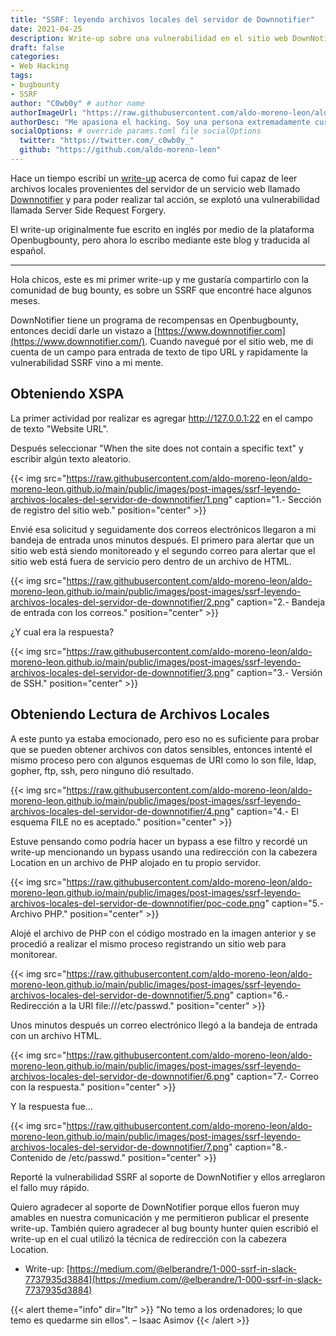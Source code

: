 ```yaml
---
title: "SSRF: leyendo archivos locales del servidor de Downnotifier"
date: 2021-04-25
description: Write-up sobre una vulnerabilidad en el sitio web DownNotifier
draft: false
categories:
- Web Hacking
tags:
- bugbounty
- SSRF
author: "C0wb0y" # author name
authorImageUrl: "https://raw.githubusercontent.com/aldo-moreno-leon/aldo-moreno-leon.github.io/main/public/images/post-images/desert-bunker/justice.jpg" # your image url. We use `authorImageUrl` first. If not set, we use `authorImage`.
authorDesc: "Me apasiona el hacking. Soy una persona extremadamente curiosa. Leer libros, ver películas y series son solo algunos de tantos hobbies que tengo." # author description
socialOptions: # override params.toml file socialOptions
  twitter: "https://twitter.com/_c0wb0y_"
  github: "https://github.com/aldo-moreno-leon"
---
```


Hace un tiempo escribí un [write-up](https://www.openbugbounty.org/blog/leonmugen/ssrf-reading-local-files-from-downnotifier-server/) acerca de como fui capaz de leer archivos locales provenientes del servidor de un servicio web llamado [Downnotifier](https://www.downnotifier.com/) y para poder realizar tal acción, se explotó una vulnerabilidad llamada Server Side Request Forgery.

El write-up originalmente fue escrito en inglés por medio de la plataforma Openbugbounty, pero ahora lo escribo mediante este blog y traducida al español.
<!--more-->
---

Hola chicos, este es mi primer write-up y me gustaría compartirlo con la comunidad de bug bounty, es sobre un SSRF que encontré hace algunos meses.

DownNotifier tiene un programa de recompensas en Openbugbounty, entonces decidí darle un vistazo a [https://www.downnotifier.com](https://www.downnotifier.com/). Cuando navegué por el sitio web, me di cuenta de un campo para entrada de texto de tipo URL y rapidamente la vulnerabilidad SSRF vino a mi mente.

## Obteniendo XSPA

La primer actividad por realizar es agregar http://127.0.0.1:22 en el campo de texto "Website URL".

Después seleccionar "When the site does not contain a specific text" y escribir algún texto aleatorio.

{{< img src="https://raw.githubusercontent.com/aldo-moreno-leon/aldo-moreno-leon.github.io/main/public/images/post-images/ssrf-leyendo-archivos-locales-del-servidor-de-downnotifier/1.png" caption="1.- Sección de registro del sitio web." position="center" >}}

Envié esa solicitud y seguidamente dos correos electrónicos llegaron a mi bandeja de entrada unos minutos después. El primero para alertar que un sitio web está siendo monitoreado y el segundo correo para alertar que el sitio web está fuera de servicio pero dentro de un archivo de HTML.

{{< img src="https://raw.githubusercontent.com/aldo-moreno-leon/aldo-moreno-leon.github.io/main/public/images/post-images/ssrf-leyendo-archivos-locales-del-servidor-de-downnotifier/2.png" caption="2.- Bandeja de entrada con los correos." position="center" >}}

¿Y cual era la respuesta?

{{< img src="https://raw.githubusercontent.com/aldo-moreno-leon/aldo-moreno-leon.github.io/main/public/images/post-images/ssrf-leyendo-archivos-locales-del-servidor-de-downnotifier/3.png" caption="3.- Versión de SSH." position="center" >}}

## Obteniendo Lectura de Archivos Locales

A este punto ya estaba emocionado, pero eso no es suficiente para probar que se pueden obtener archivos con datos sensibles, entonces intenté el mismo proceso pero con algunos esquemas de URI como lo son file, ldap, gopher, ftp, ssh, pero ninguno dió resultado.

{{< img src="https://raw.githubusercontent.com/aldo-moreno-leon/aldo-moreno-leon.github.io/main/public/images/post-images/ssrf-leyendo-archivos-locales-del-servidor-de-downnotifier/4.png" caption="4.- El esquema FILE no es aceptado." position="center" >}}

Estuve pensando como podría hacer un bypass a ese filtro y recordé un write-up mencionando un bypass usando una redirección con la cabezera Location en un archivo de PHP alojado en tu propio servidor.

{{< img src="https://raw.githubusercontent.com/aldo-moreno-leon/aldo-moreno-leon.github.io/main/public/images/post-images/ssrf-leyendo-archivos-locales-del-servidor-de-downnotifier/poc-code.png" caption="5.- Archivo PHP." position="center" >}}

Alojé el archivo de PHP con el código mostrado en la imagen anterior y se procedió a realizar el mismo proceso registrando un sitio web para monitorear.

{{< img src="https://raw.githubusercontent.com/aldo-moreno-leon/aldo-moreno-leon.github.io/main/public/images/post-images/ssrf-leyendo-archivos-locales-del-servidor-de-downnotifier/5.png" caption="6.- Redirección a la URI  file:///etc/passwd." position="center" >}}

Unos minutos después un correo electrónico llegó a la bandeja de entrada con un archivo HTML.

{{< img src="https://raw.githubusercontent.com/aldo-moreno-leon/aldo-moreno-leon.github.io/main/public/images/post-images/ssrf-leyendo-archivos-locales-del-servidor-de-downnotifier/6.png" caption="7.- Correo con la respuesta." position="center" >}}

Y la respuesta fue...

{{< img src="https://raw.githubusercontent.com/aldo-moreno-leon/aldo-moreno-leon.github.io/main/public/images/post-images/ssrf-leyendo-archivos-locales-del-servidor-de-downnotifier/7.png" caption="8.- Contenido de /etc/passwd." position="center" >}}

Reporté la vulnerabilidad SSRF al soporte de DownNotifier y ellos arreglaron el fallo muy rápido.

Quiero agradecer al soporte de DownNotifier porque ellos fueron muy amables en nuestra comunicación y me permitieron publicar el presente write-up. También quiero agradecer al bug bounty hunter quien escribió el write-up en el cual utilizó la técnica de redirección con la cabezera Location.

- Write-up: [https://medium.com/@elberandre/1-000-ssrf-in-slack-7737935d3884](https://medium.com/@elberandre/1-000-ssrf-in-slack-7737935d3884)

{{< alert theme="info" dir="ltr" >}}
"No temo a los ordenadores; lo que temo es quedarme sin ellos". – Isaac Asimov
{{< /alert >}}